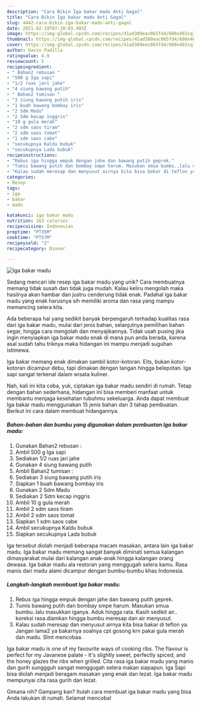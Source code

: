 ```yaml
---
description: "Cara Bikin Iga bakar madu Anti Gagal"
title: "Cara Bikin Iga bakar madu Anti Gagal"
slug: 4442-cara-bikin-iga-bakar-madu-anti-gagal
date: 2021-02-19T07:10:03.493Z
image: https://img-global.cpcdn.com/recipes/41ad389eac065fd4/680x482cq70/iga-bakar-madu-foto-resep-utama.jpg
thumbnail: https://img-global.cpcdn.com/recipes/41ad389eac065fd4/680x482cq70/iga-bakar-madu-foto-resep-utama.jpg
cover: https://img-global.cpcdn.com/recipes/41ad389eac065fd4/680x482cq70/iga-bakar-madu-foto-resep-utama.jpg
author: Gavin Padilla
ratingvalue: 4.9
reviewcount: 5
recipeingredient:
- " Bahan2 rebusan "
- "500 g Iga sapi"
- "1/2 ruas jari jahe"
- "4 siung bawang putih"
- " Bahan2 tumisan "
- "3 siung bawang putih iris"
- "1 buah bawang bombay iris"
- "2 Sdm Madu"
- "2 Sdm kecap inggris"
- "10 g gula merah"
- "2 sdm saos tiram"
- "2 sdm saos tomat"
- "1 sdm saos cabe"
- "secukupnya Kaldu bubuk"
- "secukupnya Lada bubuk"
recipeinstructions:
- "Rebus iga hingga empuk dengan jahe dan bawang putih geprek."
- "Tumis bawang putih dan bombay smpe harum. Masukan smua bumbu..lalu masukkan iganya. Aduk hingga rata. Kasih sedikit air.. koreksi rasa.diamkan hingga bumbu meresap dan air menyusut."
- "Kalau sudah meresap dan menyusut airnya kita bisa bakar di teflon ya. Jangan lama2 ya bakarnya soalnya cpt gosong krn pakai gula merah dan madu. Slmt mencobaa."
categories:
- Resep
tags:
- iga
- bakar
- madu

katakunci: iga bakar madu 
nutrition: 163 calories
recipecuisine: Indonesian
preptime: "PT35M"
cooktime: "PT57M"
recipeyield: "2"
recipecategory: Dinner

---
```



![Iga bakar madu](https://img-global.cpcdn.com/recipes/41ad389eac065fd4/680x482cq70/iga-bakar-madu-foto-resep-utama.jpg)

Sedang mencari ide resep iga bakar madu yang unik? Cara membuatnya memang tidak susah dan tidak juga mudah. Kalau keliru mengolah maka hasilnya akan hambar dan justru cenderung tidak enak. Padahal iga bakar madu yang enak harusnya sih memiliki aroma dan rasa yang mampu memancing selera kita.

Ada beberapa hal yang sedikit banyak berpengaruh terhadap kualitas rasa dari iga bakar madu, mulai dari jenis bahan, selanjutnya pemilihan bahan segar, hingga cara mengolah dan menyajikannya. Tidak usah pusing jika ingin menyiapkan iga bakar madu enak di mana pun anda berada, karena asal sudah tahu triknya maka hidangan ini mampu menjadi suguhan istimewa.

Iga bakar memang enak dimakan sambil kotor-kotoran. Eits, bukan kotor-kotoran dicampur debu, tapi dimakan dengan tangan hingga belepotan. Iga sapi sangat terkenal dalam wisata kuliner.


Nah, kali ini kita coba, yuk, ciptakan iga bakar madu sendiri di rumah. Tetap dengan bahan sederhana, hidangan ini bisa memberi manfaat untuk membantu menjaga kesehatan tubuhmu sekeluarga. Anda dapat membuat Iga bakar madu menggunakan 15 jenis bahan dan 3 tahap pembuatan. Berikut ini cara dalam membuat hidangannya.

<!--inarticleads1-->

##### Bahan-bahan dan bumbu yang digunakan dalam pembuatan Iga bakar madu:

1. Gunakan  Bahan2 rebusan :
1. Ambil 500 g Iga sapi
1. Sediakan 1/2 ruas jari jahe
1. Gunakan 4 siung bawang putih
1. Ambil  Bahan2 tumisan :
1. Sediakan 3 siung bawang putih iris
1. Siapkan 1 buah bawang bombay iris
1. Gunakan 2 Sdm Madu
1. Sediakan 2 Sdm kecap inggris
1. Ambil 10 g gula merah
1. Ambil 2 sdm saos tiram
1. Ambil 2 sdm saos tomat
1. Siapkan 1 sdm saos cabe
1. Ambil secukupnya Kaldu bubuk
1. Siapkan secukupnya Lada bubuk


Iga tersebut diolah menjadi beberapa macam masakan, antara lain iga bakar madu. Iga bakar madu memang sangat banyak diminati semua kalangan dimasyarakat mulai dari kalangan anak-anak hingga kalangan orang dewasa. Iga bakar madu ala restoran yang menggugah selera kamu. Rasa manis dari madu alami dicampur dengan bumbu-bumbu khas Indonesia. 

<!--inarticleads2-->

##### Langkah-langkah membuat Iga bakar madu:

1. Rebus iga hingga empuk dengan jahe dan bawang putih geprek.
1. Tumis bawang putih dan bombay smpe harum. Masukan smua bumbu..lalu masukkan iganya. Aduk hingga rata. Kasih sedikit air.. koreksi rasa.diamkan hingga bumbu meresap dan air menyusut.
1. Kalau sudah meresap dan menyusut airnya kita bisa bakar di teflon ya. Jangan lama2 ya bakarnya soalnya cpt gosong krn pakai gula merah dan madu. Slmt mencobaa.


Iga bakar madu is one of my favourite ways of cooking ribs. The flavour is perfect for my Javanese palate - it&#39;s slightly sweet, perfectly spiced, and the honey glazes the ribs when grilled. Cita rasa iga bakar madu yang manis dan gurih sunggguh sangat menggugah selera makan siapapun. Iga Sapi bisa diolah menjadi beragam masakan yang enak dan lezat. Iga bakar madu mempunyai cita rasa gurih dan lezat. 

Gimana nih? Gampang kan? Itulah cara membuat iga bakar madu yang bisa Anda lakukan di rumah. Selamat mencoba!
